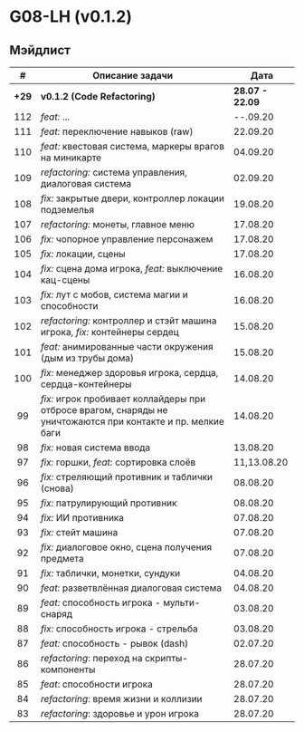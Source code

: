 # G08-LH (v0.1.2)

## Мэйдлист

| # | Описание задачи | Дата |
|:-:| --------------- | ---- |
|**+29** | **v0.1.2 (Code Refactoring)** | **28.07 - 22.09** |
|112| *feat:* ... | --.09.20 |
|111| *feat:* переключение навыков (raw) | 22.09.20 |
|110| *feat:* квестовая система, маркеры врагов на миникарте | 04.09.20 |
|109| *refactoring:* система управления, диалоговая система | 02.09.20 |
|108| *fix:* закрытые двери, контроллер локации подземелья | 19.08.20 |
|107| *refactoring:* монеты, главное меню | 17.08.20 |
|106| *fix:* чопорное управление персонажем | 17.08.20 |
|105| *fix:* локации, сцены | 17.08.20 |
|104| *fix:* сцена дома игрока, *feat:* выключение кац-сцены | 16.08.20 |
|103| *fix:* лут с мобов, система магии и способности | 16.08.20 |
|102| *refactoring:* контроллер и стэйт машина игрока, *fix:* контейнеры сердец | 15.08.20 |
|101| *feat:* анимированные части окружения (дым из трубы дома) | 15.08.20 |
|100| *fix:* менеджер здоровья игрока, сердца, сердца-контейнеры | 14.08.20 |
| 99| *fix:* игрок пробивает коллайдеры при отбросе врагом, снаряды не уничтожаются при контакте и пр. мелкие баги | 14.08.20 |
| 98| *fix:* новая система ввода | 13.08.20 |
| 97| *fix:* горшки, *feat*: сортировка слоёв | 11,13.08.20 |
| 96| *fix:* стреляющий противник и таблички (снова) | 08.08.20 |
| 95| *fix:* патрулирующий противник | 08.08.20 |
| 94| *fix:* ИИ противника | 07.08.20 |
| 93| *fix:* стейт машина | 07.08.20 |
| 92| *fix:* диалоговое окно, сцена получения предмета | 07.08.20 |
| 91| *fix:* таблички, монетки, сундуки | 04.08.20 |
| 90| *feat:* разветвлённая диалоговая система | 04.08.20 |
| 89| *feat:* способность игрока - мульти-снаряд | 03.08.20 |
| 88| *fix:* способность игрока - стрельба | 03.08.20 |
| 87| *feat:* способность - рывок (dash) | 02.07.20 |
| 86| *refactoring*: переход на скрипты-компоненты | 28.07.20 |
| 85| *feat*: способности игрока | 28.07.20 |
| 84| *refactoring*: время жизни и коллизии | 28.07.20 |
| 83| *refactoring*: здоровье и урон игрока | 28.07.20 |

